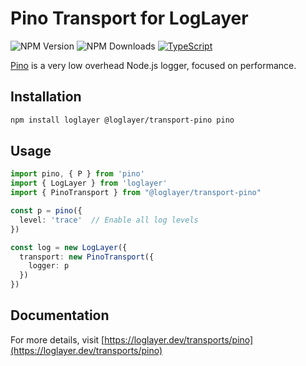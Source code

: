 # Pino Transport for LogLayer

![NPM Version](https://img.shields.io/npm/v/%40loglayer%2Ftransport-pino)
![NPM Downloads](https://img.shields.io/npm/dm/%40loglayer%2Ftransport-pino)
[![TypeScript](https://img.shields.io/badge/%3C%2F%3E-TypeScript-%230074c1.svg)](http://www.typescriptlang.org/)

[Pino](https://github.com/pinojs/pino) is a very low overhead Node.js logger, focused on performance.

## Installation

```bash
npm install loglayer @loglayer/transport-pino pino
```

## Usage

```typescript
import pino, { P } from 'pino'
import { LogLayer } from 'loglayer'
import { PinoTransport } from "@loglayer/transport-pino"

const p = pino({
  level: 'trace'  // Enable all log levels
})

const log = new LogLayer({
  transport: new PinoTransport({
    logger: p
  })
})
```

## Documentation

For more details, visit [https://loglayer.dev/transports/pino](https://loglayer.dev/transports/pino)
